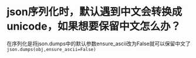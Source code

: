 

# json序列化时，默认遇到中文会转换成unicode，如果想要保留中文怎么办？

在序列化是将json.dumps中的默认参数ensure_ascii改为False就可以保留中文了
`json.dumps(obj,ensure_ascii=False)`

